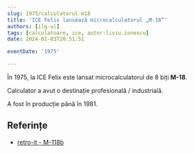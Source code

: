 ```yaml
---
slug: 1975/calculatorul-m18
title: 'ICE Felix lansează microcalculatorul „M-18”'
authors: [ilg-ul]
tags: [calculatoare, ice, autor:liviu.ionescu]
date: 2024-01-03T20:51:51

eventDate: '1975'

---
```


În 1975, la ICE Felix este lansat microcalculatorul de 8 biți **M-18**.

<!-- truncate -->

Calculator a avut o destinație profesională / industrială.

A fost în producție până în 1981.

## Referințe

- [retro-it - M-118b](https://retroit.ro/product/m18b/)
